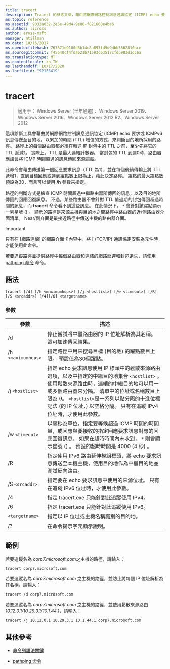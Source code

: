 ```yaml
---
title: tracert
description: Tracert 的參考文章，藉由將網際網路控制訊息通訊協定 (ICMP) echo 要求或 ICMPv6 訊息傳送至目的地，並以累加的時間 (TTL) 域值的方式，來判斷目的地所採用的路徑。
ms.topic: reference
ms.assetid: 9032a032-2e5e-49d4-9e86-f821600e4ba6
ms.author: lizross
author: eross-msft
manager: mtillman
ms.date: 10/16/2017
ms.openlocfilehash: 767871e9100d8b14c8a893fd9d9dbb5862810ace
ms.sourcegitcommit: f45640cf4fda621b71593c63517cfdb983d1dc6a
ms.translationtype: MT
ms.contentlocale: zh-TW
ms.lasthandoff: 10/17/2020
ms.locfileid: "92156419"
---
```

# <a name="tracert"></a>tracert

> 適用于： Windows Server (半年通道) 、Windows Server 2019、Windows Server 2016、Windows Server 2012 R2、Windows Server 2012

這項診斷工具會藉由將網際網路控制訊息通訊協定 (ICMP) echo 要求或 ICMPv6 訊息傳送至目的地，以累加的時間 (TTL) 域值的方式，來判斷目的地所採用的路徑。 路徑上的每個路由器都必須在轉送 IP 封包中的 TTL 之前，至少先將它的 TTL 遞減1。 實際上，TTL 是最大連結計數器。 當封包的 TTL 到達0時，路由器應該會將 ICMP 時間超過的訊息傳回來源電腦。

此命令會藉由傳送第一個回應要求訊息（TTL 為1），並在每個後續傳輸上將 TTL 遞增1，直到目標回應或達到躍點數上限為止，藉此決定路徑。 躍點的最大躍點數預設為30，而且可以使用 **/h** 參數來指定。

路徑的判斷方式是檢查 ICMP 時間超過中繼路由器所傳回的訊息，以及目的地所傳回的回應回復訊息。 不過，某些路由器不會針對 TTL 值過期的封包傳回超過時間的訊息，而 **tracert** 命令看不到這些訊息。 在此情況下， `*` 會針對該躍點顯示一列星號 () 。 顯示的路徑是來源主機與目的地之間路徑中路由器的近/側路由器介面清單。 Near/側介面是最接近路徑中傳送主機的路由器介面。

> [!IMPORTANT]
> 只有在 [網路連線] 的網路介面卡內容中，將 [ (TCP/IP) 通訊協定安裝為元件時，才能使用此命令。
>
> 若要追蹤路徑並提供路徑中每個路由器和連結的網路延遲和封包遺失，請使用 [pathping 命令](pathping.md) 命令。

## <a name="syntax"></a>語法

```
tracert [/d] [/h <maximumhops>] [/j <hostlist>] [/w <timeout>] [/R] [/S <srcaddr>] [/4][/6] <targetname>
```

### <a name="parameters"></a>參數

| 參數 | 描述 |
|--|--|
| /d | 停止嘗試將中繼路由器的 IP 位址解析為其名稱。 這可加速傳回結果。 |
| /h `<maximumhops>` | 指定路徑中用來搜尋目標 (目的地) 的躍點數目上限。 預設值為30個躍點。 |
| /j `<hostlist>` | 指定 echo 要求訊息使用 IP 標頭中的鬆散來源路由選項，以及中指定的中繼目的地集合 `<hostlist>` 。 使用鬆散來源路由時，連續的中繼目的地可以用一或多個路由器來分隔。 清單中的位址或名稱數目上限為 *9*。 `<hostlist>`是一系列以點分隔的十進位標記法 (的 IP 位址，) 以空格分隔。 只有在追蹤 IPv4 位址時，才使用此參數。 |
| /w `<timeout>` | 以毫秒為單位，指定要等候超過 ICMP 時間的時間量，或回應與要接收的指定回應要求訊息對應的回應回復訊息。 如果在超時時間內未收到， `*` 則會顯示星號 () 。 預設的超時時間是 4000 (4 秒) 。 |
| /R | 指定使用 IPv6 路由延伸模組標頭，將 echo 要求訊息傳送至本機主機，使用目的地作為中繼目的地並測試反向路由。 |
| /S `<srcaddr>` | 指定要在 echo 要求訊息中使用的來源位址。 只有在追蹤 IPv6 位址時，才使用此參數。 |
| /4 | 指定 tracert.exe 只能針對此追蹤使用 IPv4。 |
| /6 | 指定 tracert.exe 只能針對此追蹤使用 IPv6。 |
| `<targetname>` | 指定以 IP 位址或主機名稱識別的目的地。 |
| /? | 在命令提示字元顯示說明。 |

## <a name="examples"></a>範例

若要追蹤名為 *corp7.microsoft.com*之主機的路徑，請輸入：

```
tracert corp7.microsoft.com
```

若要追蹤名為 *corp7.microsoft.com* 之主機的路徑，並防止將每個 IP 位址解析為其名稱，請輸入：

```
tracert /d corp7.microsoft.com
```

若要追蹤名為 *corp7.microsoft.com* 之主機的路徑，並使用鬆散來源路由 *10.12.0.1/10.29.3.1/10.1.44.1*，請輸入：

```
tracert /j 10.12.0.1 10.29.3.1 10.1.44.1 corp7.microsoft.com
```

## <a name="additional-references"></a>其他參考

- [命令列語法關鍵](command-line-syntax-key.md)

- [pathping 命令](pathping.md)
